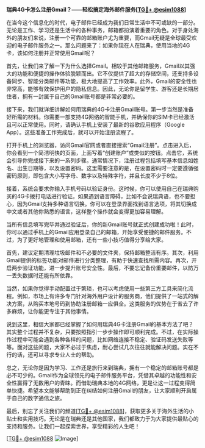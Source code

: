 **瑞典4G卡怎么注册Gmail？——轻松搞定海外邮件服务[[TG💪+ @esim1088](https://t.me/s/esim1088)]**

在当今这个信息化的时代，电子邮件已经成为我们日常生活中不可或缺的一部分。无论是工作、学习还是生活中的各种事务，邮箱都扮演着重要的角色。对于身处海外的朋友们来说，注册一个可靠的邮箱账户尤为重要，而Gmail无疑是全球最受欢迎的电子邮件服务之一。那么问题来了：如果你现在人在瑞典，使用当地的4G卡，该如何注册并正常使用Gmail呢？

首先，让我们来了解一下为什么选择Gmail。相较于其他邮箱服务，Gmail以其强大的功能和便捷的操作体验脱颖而出。它不仅提供了超大的存储空间，还支持多设备同步、智能分类邮件等功能，极大地提高了工作效率。此外，Gmail的安全性也非常高，能够有效保护用户的隐私信息。因此，无论你是留学生、游客还是长期居住者，拥有一封属于自己的Gmail账号都是非常必要的。

接下来，我们就详细讲解如何用瑞典的4G卡注册Gmail账号。第一步当然是准备好所需的材料。你需要一部支持4G网络的智能手机，并确保你的SIM卡已经激活且可以正常使用。同时，请确认手机上安装了最新的谷歌应用程序（Google App）。这些准备工作完成后，就可以开始注册流程了。

打开手机上的浏览器，访问Gmail官网或者直接搜索“Gmail注册”。点击进入后，你会看到一个简洁明快的页面，上面写着“创建账户”或类似的按钮。点击它，系统会引导你完成接下来的一系列步骤。通常情况下，注册过程包括填写基本信息如姓名、出生日期等，以及设置密码。这里需要注意的是，在设置密码时一定要遵循强密码原则，即包含大小写字母、数字以及特殊字符，并且长度不少于8位。

接着，系统会要求你输入手机号码以验证身份。这时候，你可以使用自己在瑞典购买的4G卡拨打电话进行验证。如果遇到语言障碍，比如不会说瑞典语，也不要担心，因为Gmail支持多种语言切换。你可以在登录界面找到语言选项，将其切换成中文或者其他你熟悉的语言，这样整个操作就会变得更加容易理解。

当所有信息填写完毕并通过验证后，你的新Gmail账号就正式创建成功啦！此时，你可以通过手机上的Gmail应用登录自己的邮箱，开始享受便捷的邮件服务。不过，为了更好地管理和使用邮箱，还有一些小技巧值得分享给大家。

首先，建议定期清理垃圾邮件和不必要的文件夹，保持邮箱整洁有序。其次，利用Gmail提供的标签功能对邮件进行分类整理，有助于快速查找所需内容。再次，开启两步验证功能，进一步提升账号安全性。最后，不要忘记备份重要邮件，以防万一丢失数据时还能有所依靠。

当然，如果你觉得手动配置过于繁琐，也可以考虑使用一些第三方工具来简化流程。例如，市场上有许多专门针对海外用户设计的服务商，他们提供了一站式的解决方案，从购买本地号码到协助注册邮箱一应俱全。这类服务的优势在于省去了许多麻烦，让你能更专注于其他事情。

说到这里，相信大家都已经掌握了如何用瑞典4G卡注册Gmail的基本方法了吧？其实整个过程并不复杂，只要按照指引一步步操作即可顺利完成。不过，在实际操作过程中可能会遇到各种各样的问题，比如网络连接不稳定、验证码发送失败等等。面对这些问题，大家不必过于焦虑，耐心尝试几次往往就能解决问题。实在不行的话，还可以寻求专业人士的帮助。

总之，无论你是因为学习、工作还是旅行来到瑞典，拥有一个稳定的邮箱账号都是必不可少的。Gmail作为全球领先的电子邮件服务平台，凭借其卓越的功能性和安全性赢得了无数用户的青睐。而借助瑞典本地的4G网络，更是让这一过程变得简单快捷。希望本文能够帮助到正在纠结如何注册Gmail的朋友，让大家顺利开启属于自己的数字通信之旅。

最后，别忘了关注我们的频道[[TG💪+ @esim1088](https://t.me/s/esim1088)]，获取更多关于海外生活的小贴士和实用技巧。无论是在瑞典还是其他国家，我们都致力于为大家提供最贴心的支持和服务。让我们一起探索世界，享受精彩的人生吧！

[[TG💪+ @esim1088](https://t.me/s/esim1088) ![Image](https://i.postimg.cc/4NQfJmqS/Snipaste-2025-05-13-00-14-12.png)]